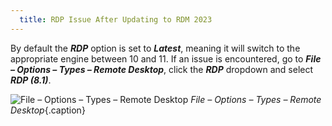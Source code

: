 ```yaml
---
  title: RDP Issue After Updating to RDM 2023
---
```


By default the ***RDP*** option is set to ***Latest***, meaning it will switch to the appropriate engine between 10 and 11. If an issue is encountered, go to ***File – Options – Types – Remote Desktop***, click the ***RDP*** dropdown and select ***RDP (8.1)***.

![File – Options – Types – Remote Desktop](/img/en/kb/KB0005.png)
*File – Options – Types – Remote Desktop*{.caption}
